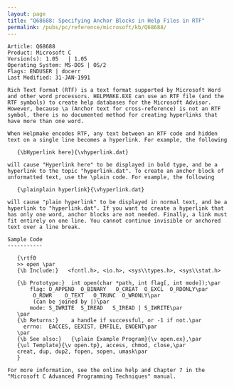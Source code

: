 ```yaml
---
layout: page
title: "Q68688: Specifying Anchor Blocks in Help Files in RTF"
permalink: /pubs/pc/reference/microsoft/kb/Q68688/
---
```


	Article: Q68688
	Product: Microsoft C
	Version(s): 1.05   | 1.05
	Operating System: MS-DOS | OS/2
	Flags: ENDUSER | docerr
	Last Modified: 31-JAN-1991
	
	Rich Text Format (RTF) is a text format supported by Microsoft Word
	and other word processors. HELPMAKE.EXE can use an RTF file (and the
	RTF symbols) to create help databases for the Microsoft Advisor.
	However, because \a (Anchor text for cross-reference) is not an RTF
	symbol, there is no documented method for creating hyperlinks that
	have more than one word.
	
	When Helpmake encodes RTF, any text between an RTF code and hidden
	text on a single line becomes a hyperlink. For example, the following
	
	   {\bHyperlink here}{\vhyperlink.dat}
	
	will cause "Hyperlink here" to be displayed in bold type, and be a
	hyperlink to the topic "hyperlink.dat". To create an anchor block of
	unformatted text, use the \plain code. For example, the following
	
	   {\plainplain hyperlink}{\vhyperlink.dat}
	
	will cause "plain hyperlink" to be displayed in normal text, and be a
	hyperlink to "hyperlink.dat". If you want to create a hyperlink that
	has only one word, anchor blocks are not needed. Finally, a link must
	fit entirely on one line. You cannot continue invisible or anchored
	text over a line break.
	
	Sample Code
	-----------
	
	   {\rtf0
	   >> open \par
	   {\b Include:}   <fcntl.h>, <io.h>, <sys\\types.h>, <sys\\stat.h>
	
	   {\b Prototype:}  int open(char *path, int flag[, int mode]);\par
	       flag: O_APPEND  O_BINARY   O_CREAT  O_EXCL  O_RDONLY\par
	        O_RDWR    O_TEXT   O_TRUNC  O_WRONLY\par
	        (can be joined by |)\par
	       mode: S_IWRITE  S_IREAD   S_IREAD | S_IWRITE\par
	   \par
	   {\b Returns:}    a handle if successful, or -1 if not.\par
	     errno:  EACCES, EEXIST, EMFILE, ENOENT\par
	   \par
	   {\b See also:}   {\plain Example Program}{\v open.ex},\par
	   {\ul Template}{\v open.tp}, access, chmod, close,\par
	   creat, dup, dup2, fopen, sopen, umask\par
	   }
	
	For more information, see the online help and Chapter 7 in the
	"Microsoft C Advanced Programming Techniques" manual.
